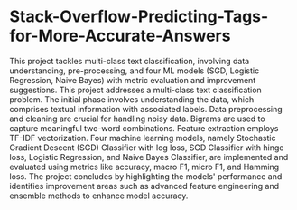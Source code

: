 # Stack-Overflow-Predicting-Tags-for-More-Accurate-Answers
This project tackles multi-class text classification, involving data understanding, pre-processing, and four ML models (SGD, Logistic Regression, Naive Bayes) with metric evaluation and improvement suggestions.
This project addresses a multi-class text classification problem. The initial phase involves understanding the data, which comprises textual information with associated labels. Data preprocessing and cleaning are crucial for handling noisy data. Bigrams are used to capture meaningful two-word combinations. Feature extraction employs TF-IDF vectorization. Four machine learning models, namely Stochastic Gradient Descent (SGD) Classifier with log loss, SGD Classifier with hinge loss, Logistic Regression, and Naive Bayes Classifier, are implemented and evaluated using metrics like accuracy, macro F1, micro F1, and Hamming loss. The project concludes by highlighting the models' performance and identifies improvement areas such as advanced feature engineering and ensemble methods to enhance model accuracy.
